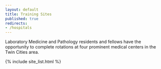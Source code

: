 ```yaml
---
layout: default
title: Training Sites
published: true
redirects: 
- /hospitals
---
```

Laboratory Medicine and Pathology residents and fellows have the opportunity to complete rotations at four prominent medical centers in the Twin Cities area.

{% include site_list.html %}
